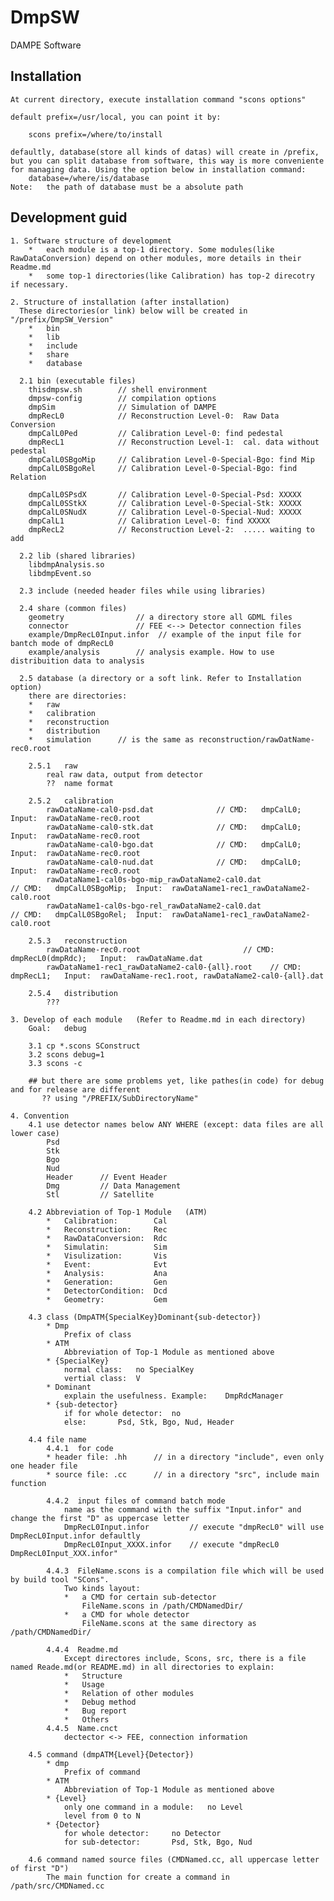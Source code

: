 
DmpSW
=====

DAMPE Software


##  Installation

    At current directory, execute installation command "scons options" 

    default prefix=/usr/local, you can point it by:

        scons prefix=/where/to/install

    defaultly, database(store all kinds of datas) will create in /prefix, but you can split database from software, this way is more conveniente for managing data. Using the option below in installation command:
        database=/where/is/database
    Note:   the path of database must be a absolute path


##  Development guid

    1. Software structure of development
        *   each module is a top-1 directory. Some modules(like RawDataConversion) depend on other modules, more details in their Readme.md
        *   some top-1 directories(like Calibration) has top-2 direcotry if necessary.

    2. Structure of installation (after installation) 
      These directories(or link) below will be created in "/prefix/DmpSW_Version"
        *   bin
        *   lib
        *   include
        *   share
        *   database

      2.1 bin (executable files)
        thisdmpsw.sh        // shell environment
        dmpsw-config        // compilation options
        dmpSim              // Simulation of DAMPE
        dmpRecL0            // Reconstruction Level-0:  Raw Data Conversion
        dmpCalL0Ped         // Calibration Level-0: find pedestal
        dmpRecL1            // Reconstruction Level-1:  cal. data without pedestal
        dmpCalL0SBgoMip     // Calibration Level-0-Special-Bgo: find Mip
        dmpCalL0SBgoRel     // Calibration Level-0-Special-Bgo: find Relation

        dmpCalL0SPsdX       // Calibration Level-0-Special-Psd: XXXXX
        dmpCalL0SStkX       // Calibration Level-0-Special-Stk: XXXXX
        dmpCalL0SNudX       // Calibration Level-0-Special-Nud: XXXXX
        dmpCalL1            // Calibration Level-0: find XXXXX
        dmpRecL2            // Reconstruction Level-2:  ..... waiting to add

      2.2 lib (shared libraries)
        libdmpAnalysis.so
        libdmpEvent.so

      2.3 include (needed header files while using libraries)

      2.4 share (common files)
        geometry                // a directory store all GDML files
        connector               // FEE <--> Detector connection files
        example/DmpRecL0Input.infor  // example of the input file for bantch mode of dmpRecL0
        example/analysis        // analysis example. How to use distribuition data to analysis

      2.5 database (a directory or a soft link. Refer to Installation option)
        there are directories:
        *   raw
        *   calibration
        *   reconstruction
        *   distribution
        *   simulation      // is the same as reconstruction/rawDatName-rec0.root

        2.5.1   raw
            real raw data, output from detector
            ??  name format

        2.5.2   calibration
            rawDataName-cal0-psd.dat              // CMD:   dmpCalL0;   Input:  rawDataName-rec0.root
            rawDataName-cal0-stk.dat              // CMD:   dmpCalL0;   Input:  rawDataName-rec0.root
            rawDataName-cal0-bgo.dat              // CMD:   dmpCalL0;   Input:  rawDataName-rec0.root
            rawDataName-cal0-nud.dat              // CMD:   dmpCalL0;   Input:  rawDataName-rec0.root
            rawDataName1-cal0s-bgo-mip_rawDataName2-cal0.dat             // CMD:   dmpCalL0SBgoMip;  Input:  rawDataName1-rec1_rawDataName2-cal0.root
            rawDataName1-cal0s-bgo-rel_rawDataName2-cal0.dat             // CMD:   dmpCalL0SBgoRel;  Input:  rawDataName1-rec1_rawDataName2-cal0.root

        2.5.3   reconstruction
            rawDataName-rec0.root                       // CMD: dmpRecL0(dmpRdc);   Input:  rawDataName.dat
            rawDataName1-rec1_rawDataName2-cal0-{all}.root    // CMD: dmpRecL1;   Input:  rawDataName-rec1.root, rawDataName2-cal0-{all}.dat

        2.5.4   distribution
            ???

    3. Develop of each module   (Refer to Readme.md in each directory)
        Goal:   debug

        3.1 cp *.scons SConstruct
        3.2 scons debug=1
        3.3 scons -c

        ## but there are some problems yet, like pathes(in code) for debug and for release are different 
           ?? using "/PREFIX/SubDirectoryName"

    4. Convention
        4.1 use detector names below ANY WHERE (except: data files are all lower case)
            Psd
            Stk
            Bgo
            Nud
            Header      // Event Header
            Dmg         // Data Management
            Stl         // Satellite

        4.2 Abbreviation of Top-1 Module   (ATM)
            *   Calibration:        Cal
            *   Reconstruction:     Rec
            *   RawDataConversion:  Rdc
            *   Simulatin:          Sim
            *   Visulization:       Vis
            *   Event:              Evt
            *   Analysis:           Ana
            *   Generation:         Gen
            *   DetectorCondition:  Dcd
            *   Geometry:           Gem

        4.3 class (DmpATM{SpecialKey}Dominant{sub-detector})
            * Dmp
                Prefix of class
            * ATM
                Abbreviation of Top-1 Module as mentioned above
            * {SpecialKey}
                normal class:   no SpecialKey
                vertial class:  V
            * Dominant
                explain the usefulness. Example:    DmpRdcManager
            * {sub-detector}
                if for whole detector:  no
                else:       Psd, Stk, Bgo, Nud, Header

        4.4 file name
            4.4.1  for code
            * header file: .hh      // in a directory "include", even only one header file
            * source file: .cc      // in a directory "src", include main function

            4.4.2  input files of command batch mode
                name as the command with the suffix "Input.infor" and change the first "D" as uppercase letter
                DmpRecL0Input.infor         // execute "dmpRecL0" will use DmpRecL0Input.infor defaultly
                DmpRecL0Input_XXXX.infor    // execute "dmpRecL0 DmpRecL0Input_XXX.infor"
            
            4.4.3  FileName.scons is a compilation file which will be used by build tool "SCons".
                Two kinds layout:
                *   a CMD for certain sub-detector
                    FileName.scons in /path/CMDNamedDir/
                *   a CMD for whole detector
                    FileName.scons at the same directory as /path/CMDNamedDir/

            4.4.4  Readme.md
                Except directores include, Scons, src, there is a file named Reade.md(or README.md) in all directories to explain:
                *   Structure
                *   Usage
                *   Relation of other modules
                *   Debug method
                *   Bug report
                *   Others
            4.4.5  Name.cnct
                dectector <-> FEE, connection information

        4.5 command (dmpATM{Level}{Detector})
            * dmp
                Prefix of command
            * ATM
                Abbreviation of Top-1 Module as mentioned above
            * {Level}
                only one command in a module:   no Level
                level from 0 to N
            * {Detector}
                for whole detector:     no Detector
                for sub-detector:       Psd, Stk, Bgo, Nud

        4.6 command named source files (CMDNamed.cc, all uppercase letter of first "D")
            The main function for create a command in /path/src/CMDNamed.cc


